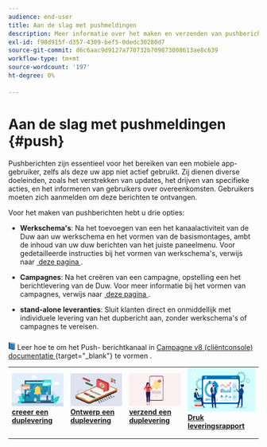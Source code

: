 ```yaml
---
audience: end-user
title: Aan de slag met pushmeldingen
description: Meer informatie over het maken en verzenden van pushberichten via Adobe Campaign Web
exl-id: f90d915f-d357-4309-bef5-0dedc30280d7
source-git-commit: d6c6aac9d9127a770732b709873008613ae8c639
workflow-type: tm+mt
source-wordcount: '197'
ht-degree: 0%

---
```


# Aan de slag met pushmeldingen {#push}

Pushberichten zijn essentieel voor het bereiken van een mobiele app-gebruiker, zelfs als deze uw app niet actief gebruikt. Zij dienen diverse doeleinden, zoals het verstrekken van updates, het drijven van specifieke acties, en het informeren van gebruikers over overeenkomsten. Gebruikers moeten zich aanmelden om deze berichten te ontvangen.

Voor het maken van pushberichten hebt u drie opties:

* **Werkschema&#39;s**: Na het toevoegen van een het kanaalactiviteit van de Duw aan uw werkschema en het vormen van de basismontages, ambt de inhoud van uw duw berichten van het juiste paneelmenu. Voor gedetailleerde instructies bij het vormen van werkschema&#39;s, verwijs naar [&#x200B; deze pagina &#x200B;](../workflows/gs-workflows.md).

* **Campagnes**: Na het creëren van een campagne, opstelling een het berichtlevering van de Duw. Voor meer informatie bij het vormen van campagnes, verwijs naar [&#x200B; deze pagina &#x200B;](../campaigns/gs-campaigns.md).

* **stand-alone leveranties**: Sluit klanten direct en onmiddellijk met individuele levering van het dupbericht aan, zonder werkschema&#39;s of campagnes te vereisen.

![](../assets/do-not-localize/book.png) Leer hoe te om het Push- berichtkanaal in [&#x200B; Campagne v8 (cliëntconsole) documentatie &#x200B;](https://experienceleague.adobe.com/docs/campaign/campaign-v8/campaigns/send/push.html?lang=nl-NL){target="_blank"} te vormen .

<table style="table-layout:fixed"><tr style="border: 0;">
<td>
<a href="create-push.md">
<img alt="Een pushbericht maken" src="assets/do-not-localize/push_create.jpeg">
</a>
<div><a href="create-push.md"><strong> creeer een duplevering </strong>
</div>
<p>
</td>
<td>
<a href="content-push.md">
<img alt="Een pushaanbieding ontwerpen" src="assets/do-not-localize/push_design.jpeg">
</a>
<div>
<a href="content-push.md"><strong> Ontwerp een duplevering <strong></strong></a>
</div>
<p></td>
<td>
<a href="send-push.md">
<img alt="Een pushbericht verzenden" src="assets/do-not-localize/push_send.jpeg">
</a>
<div>
<a href="send-push.md"><strong> verzend een duplevering </strong></a>
</div>
<p>
</td>
<td>
<a href="send-push.md">
<img alt="Push-leveringsrapport" src="assets/do-not-localize/push_report.jpeg">
</a>
<div>
<a href="send-push.md"><strong> Druk leveringsrapport </strong></a>
</div>
<p>
</td>
</tr></table>